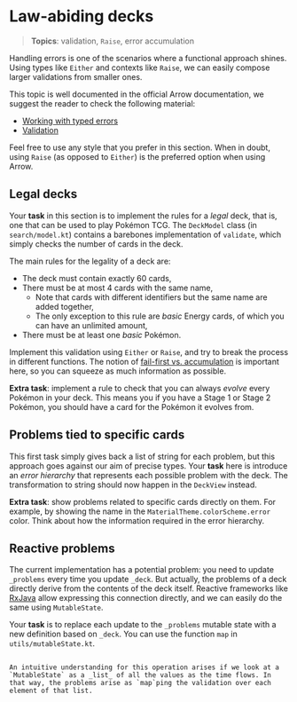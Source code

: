 # Law-abiding decks

> **Topics**: validation, `Raise`, error accumulation

Handling errors is one of the scenarios where a functional approach shines. Using types like `Either` and contexts like `Raise`, we can easily compose larger validations from smaller ones.

This topic is well documented in the official Arrow documentation, we suggest the reader to check the following material:

- [Working with typed errors](https://arrow-kt.io/learn/typed-errors/working-with-typed-errors/)
- [Validation](https://arrow-kt.io/learn/typed-errors/validation/)

Feel free to use any style that you prefer in this section. When in doubt, using `Raise` (as opposed to `Either`) is the preferred option when using Arrow.

## Legal decks

Your **task** in this section is to implement the rules for a _legal_ deck, that is, one that can be used to play Pokémon TCG. The `DeckModel` class (in `search/model.kt`) contains a barebones implementation of `validate`, which simply checks the number of cards in the deck.

The main rules for the legality of a deck are:

- The deck must contain exactly 60 cards,
- There must be at most 4 cards with the same name,
  - Note that cards with different identifiers but the same name are added together,
  - The only exception to this rule are _basic_ Energy cards, of which you can have an unlimited amount,
- There must be at least one _basic_ Pokémon.

Implement this validation using `Either` or `Raise`, and try to break the process in different functions. The notion of [fail-first vs. accumulation](https://arrow-kt.io/learn/typed-errors/validation/#fail-first-vs-accumulation) is important here, so you can squeeze as much information as possible.

**Extra task**: implement a rule to check that you can always _evolve_ every Pokémon in your deck. This means you if you have a Stage 1 or Stage 2 Pokémon, you should have a card for the Pokémon it evolves from.

## Problems tied to specific cards

This first task simply gives back a list of string for each problem, but this approach goes against our aim of precise types. Your **task** here is introduce an _error hierarchy_ that represents each possible problem with the deck. The transformation to string should now happen in the `DeckView` instead.

**Extra task**: show problems related to specific cards directly on them. For example, by showing the name in the `MaterialTheme.colorScheme.error` color. Think about how the information required in the error hierarchy.

## Reactive problems

The current implementation has a potential problem: you need to update `_problems` every time you update `_deck`. But actually, the problems of a deck directly derive from the contents of the deck itself. Reactive frameworks like [RxJava](https://github.com/ReactiveX/RxJava) allow expressing this connection directly, and we can easily do the same using `MutableState`.

Your **task** is to replace each update to the `_problems` mutable state with a new definition based on `_deck`. You can use the function `map` in `utils/mutableState.kt`.

```admonish info title="Map as in lists"

An intuitive understanding for this operation arises if we look at a `MutableState` as a _list_ of all the values as the time flows. In that way, the problems arise as `map`ping the validation over each element of that list.

```
